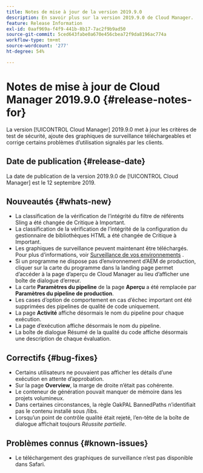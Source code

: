```yaml
---
title: Notes de mise à jour de la version 2019.9.0
description: En savoir plus sur la version 2019.9.0 de Cloud Manager.
feature: Release Information
exl-id: 0aaf969a-f4f9-441b-8b17-7ac2f9b9ad50
source-git-commit: 5ced643fabe0a670e456cbea72f9da8196ac774a
workflow-type: tm+mt
source-wordcount: '277'
ht-degree: 54%

---
```


# Notes de mise à jour de Cloud Manager 2019.9.0 {#release-notes-for}

La version [!UICONTROL Cloud Manager] 2019.9.0 met à jour les critères de test de sécurité, ajoute des graphiques de surveillance téléchargeables et corrige certains problèmes d’utilisation signalés par les clients.

## Date de publication {#release-date}

La date de publication de la version 2019.9.0 de [!UICONTROL Cloud Manager] est le 12 septembre 2019.

## Nouveautés {#whats-new}

* La classification de la vérification de l’intégrité du filtre de référents Sling a été changée de Critique à Important.
* La classification de la vérification de l’intégrité de la configuration du gestionnaire de bibliothèques HTML a été changée de Critique à Important.
* Les graphiques de surveillance peuvent maintenant être téléchargés. Pour plus d’informations, voir [Surveillance de vos environnements](/help/using/monitoring-environments.md) .
* Si un programme ne dispose pas d’environnement d’AEM de production, cliquer sur la carte du programme dans la landing page permet d’accéder à la page d’aperçu de Cloud Manager au lieu d’afficher une boîte de dialogue d’erreur.
* La carte **Paramètres du pipeline** de la page **Aperçu** a été remplacée par **Paramètres du pipeline de production**.
* Les cases d’option de comportement en cas d’échec important ont été supprimées des pipelines de qualité de code uniquement.
* La page **Activité** affiche désormais le nom du pipeline pour chaque exécution.
* La page d’exécution affiche désormais le nom du pipeline.
* La boîte de dialogue Résumé de la qualité du code affiche désormais une description de chaque évaluation.

## Correctifs {#bug-fixes}

* Certains utilisateurs ne pouvaient pas afficher les détails d’une exécution en attente d’approbation.
* Sur la page **Overview**, la marge de droite n’était pas cohérente.
* Le conteneur de génération pouvait manquer de mémoire dans les projets volumineux.
* Dans certaines circonstances, la règle OakPAL BannedPaths n’identifiait pas le contenu installé sous /libs.
* Lorsqu’un point de contrôle qualité était rejeté, l’en-tête de la boîte de dialogue affichait toujours *Réussite partielle*.

## Problèmes connus {#known-issues}

* Le téléchargement des graphiques de surveillance n’est pas disponible dans Safari.
